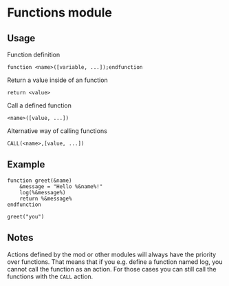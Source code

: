 # Functions module

## Usage

Function definition

```
function <name>([variable, ...]);endfunction
```


Return a value inside of an function

```
return <value>
```


Call a defined function

```
<name>([value, ...])
```


Alternative way of calling functions

```
CALL(<name>,[value, ...])
```


## Example

```
function greet(&name)
	&message = "Hello %&name%!"
	log(%&message%)
	return %&message%
endfunction

greet("you")
```

## Notes

Actions defined by the mod or other modules will always have the priority over functions.
That means that if you e.g. define a function named log, you cannot call the function as an action.
For those cases you can still call the functions with the `CALL` action.
